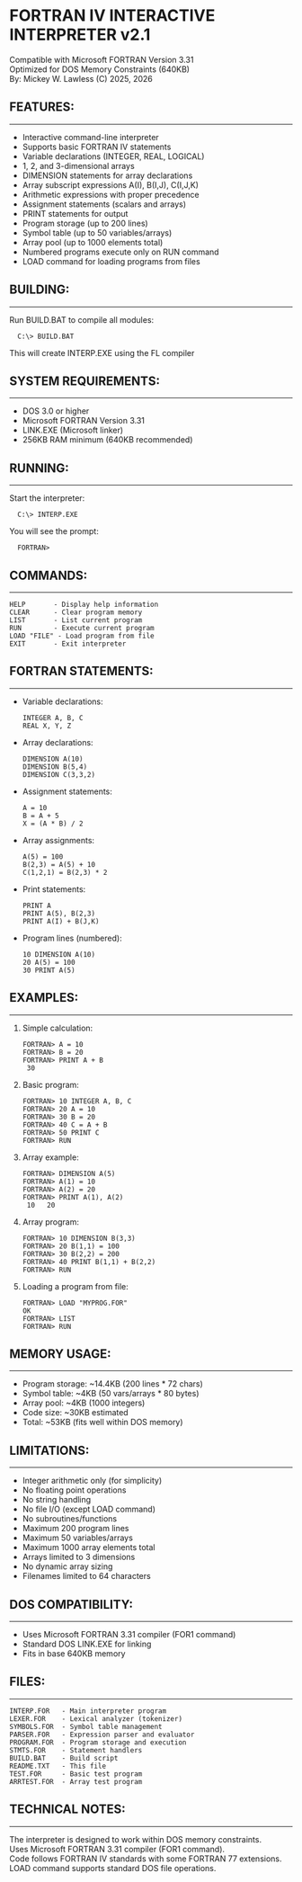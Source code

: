 FORTRAN IV INTERACTIVE INTERPRETER v2.1
========================================
Compatible with Microsoft FORTRAN Version 3.31  
Optimized for DOS Memory Constraints (640KB)  
By: Mickey W. Lawless (C) 2025, 2026

## FEATURES:
---------
* Interactive command-line interpreter
* Supports basic FORTRAN IV statements
* Variable declarations (INTEGER, REAL, LOGICAL)
* 1, 2, and 3-dimensional arrays
* DIMENSION statements for array declarations
* Array subscript expressions A(I), B(I,J), C(I,J,K)
* Arithmetic expressions with proper precedence
* Assignment statements (scalars and arrays)
* PRINT statements for output
* Program storage (up to 200 lines)
* Symbol table (up to 50 variables/arrays)
* Array pool (up to 1000 elements total)
* Numbered programs execute only on RUN command
* LOAD command for loading programs from files

## BUILDING:
---------
Run BUILD.BAT to compile all modules:

```
  C:\> BUILD.BAT
```

This will create INTERP.EXE using the FL compiler

## SYSTEM REQUIREMENTS:
--------------------
* DOS 3.0 or higher
* Microsoft FORTRAN Version 3.31
* LINK.EXE (Microsoft linker)
* 256KB RAM minimum (640KB recommended)

## RUNNING:
--------
Start the interpreter:

```
  C:\> INTERP.EXE
```

You will see the prompt:

```
  FORTRAN> 
```

## COMMANDS:
---------
```
HELP       - Display help information
CLEAR      - Clear program memory
LIST       - List current program
RUN        - Execute current program
LOAD "FILE" - Load program from file
EXIT       - Exit interpreter
```

## FORTRAN STATEMENTS:
------------------
* Variable declarations:
  ```
  INTEGER A, B, C
  REAL X, Y, Z
  ```
  
* Array declarations:
  ```
  DIMENSION A(10)
  DIMENSION B(5,4)
  DIMENSION C(3,3,2)
  ```
  
* Assignment statements:
  ```
  A = 10
  B = A + 5
  X = (A * B) / 2
  ```
  
* Array assignments:
  ```
  A(5) = 100
  B(2,3) = A(5) + 10
  C(1,2,1) = B(2,3) * 2
  ```
  
* Print statements:
  ```
  PRINT A
  PRINT A(5), B(2,3)
  PRINT A(I) + B(J,K)
  ```
  
* Program lines (numbered):
  ```
  10 DIMENSION A(10)
  20 A(5) = 100
  30 PRINT A(5)
  ```

## EXAMPLES:
---------
1. Simple calculation:
   ```
   FORTRAN> A = 10
   FORTRAN> B = 20  
   FORTRAN> PRINT A + B
    30
   ```

2. Basic program:
   ```
   FORTRAN> 10 INTEGER A, B, C
   FORTRAN> 20 A = 10
   FORTRAN> 30 B = 20
   FORTRAN> 40 C = A + B
   FORTRAN> 50 PRINT C
   FORTRAN> RUN
   ```

3. Array example:
   ```
   FORTRAN> DIMENSION A(5)
   FORTRAN> A(1) = 10
   FORTRAN> A(2) = 20
   FORTRAN> PRINT A(1), A(2)
    10   20
   ```

4. Array program:
   ```
   FORTRAN> 10 DIMENSION B(3,3)
   FORTRAN> 20 B(1,1) = 100
   FORTRAN> 30 B(2,2) = 200
   FORTRAN> 40 PRINT B(1,1) + B(2,2)
   FORTRAN> RUN
   ```

5. Loading a program from file:
   ```
   FORTRAN> LOAD "MYPROG.FOR"
   OK
   FORTRAN> LIST
   FORTRAN> RUN
   ```

## MEMORY USAGE:
-------------
* Program storage: ~14.4KB (200 lines * 72 chars)
* Symbol table: ~4KB (50 vars/arrays * 80 bytes)
* Array pool: ~4KB (1000 integers)
* Code size: ~30KB estimated
* Total: ~53KB (fits well within DOS memory)

## LIMITATIONS:
------------
* Integer arithmetic only (for simplicity)
* No floating point operations
* No string handling
* No file I/O (except LOAD command)
* No subroutines/functions
* Maximum 200 program lines
* Maximum 50 variables/arrays
* Maximum 1000 array elements total
* Arrays limited to 3 dimensions
* No dynamic array sizing
* Filenames limited to 64 characters

## DOS COMPATIBILITY:
------------------
* Uses Microsoft FORTRAN 3.31 compiler (FOR1 command)
* Standard DOS LINK.EXE for linking
* Fits in base 640KB memory

## FILES:
------
```
INTERP.FOR   - Main interpreter program
LEXER.FOR    - Lexical analyzer (tokenizer)
SYMBOLS.FOR  - Symbol table management
PARSER.FOR   - Expression parser and evaluator
PROGRAM.FOR  - Program storage and execution
STMTS.FOR    - Statement handlers
BUILD.BAT    - Build script
README.TXT   - This file
TEST.FOR     - Basic test program
ARRTEST.FOR  - Array test program
```

## TECHNICAL NOTES:
----------------
The interpreter is designed to work within DOS memory constraints.  
Uses Microsoft FORTRAN 3.31 compiler (FOR1 command).  
Code follows FORTRAN IV standards with some FORTRAN 77 extensions.  
LOAD command supports standard DOS file operations.
